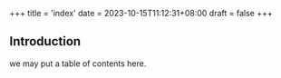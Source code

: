 +++
title = 'index'
date = 2023-10-15T11:12:31+08:00
draft = false
+++

## Introduction

we may put a table of contents here.